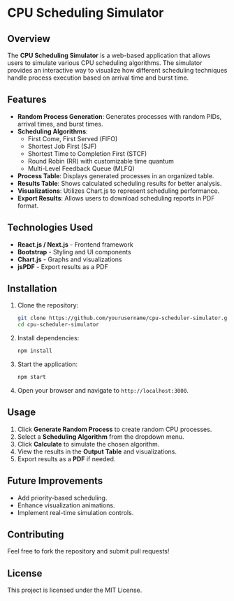 # CPU Scheduling Simulator

## Overview
The **CPU Scheduling Simulator** is a web-based application that allows users to simulate various CPU scheduling algorithms. The simulator provides an interactive way to visualize how different scheduling techniques handle process execution based on arrival time and burst time.

## Features
- **Random Process Generation**: Generates processes with random PIDs, arrival times, and burst times.
- **Scheduling Algorithms**:
  - First Come, First Served (FIFO)
  - Shortest Job First (SJF)
  - Shortest Time to Completion First (STCF)
  - Round Robin (RR) with customizable time quantum
  - Multi-Level Feedback Queue (MLFQ)
- **Process Table**: Displays generated processes in an organized table.
- **Results Table**: Shows calculated scheduling results for better analysis.
- **Visualizations**: Utilizes Chart.js to represent scheduling performance.
- **Export Results**: Allows users to download scheduling reports in PDF format.

## Technologies Used
- **React.js / Next.js** - Frontend framework
- **Bootstrap** - Styling and UI components
- **Chart.js** - Graphs and visualizations
- **jsPDF** - Export results as a PDF

## Installation
1. Clone the repository:
   ```sh
   git clone https://github.com/yourusername/cpu-scheduler-simulator.git
   cd cpu-scheduler-simulator
   ```
2. Install dependencies:
   ```sh
   npm install
   ```
3. Start the application:
   ```sh
   npm start
   ```
4. Open your browser and navigate to `http://localhost:3000`.

## Usage
1. Click **Generate Random Process** to create random CPU processes.
2. Select a **Scheduling Algorithm** from the dropdown menu.
3. Click **Calculate** to simulate the chosen algorithm.
4. View the results in the **Output Table** and visualizations.
5. Export results as a **PDF** if needed.

## Future Improvements
- Add priority-based scheduling.
- Enhance visualization animations.
- Implement real-time simulation controls.

## Contributing
Feel free to fork the repository and submit pull requests!

## License
This project is licensed under the MIT License.

